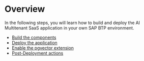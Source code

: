 # Overview

In the following steps, you will learn how to build and deploy the AI Multitenant SaaS application in your own SAP BTP environment. 

- [Build the components](./1-BuildTheComponents.md)
- [Deploy the application](./2-DeployTheApplication.md)
- [Enable the pgvector extension](./3-EnablePgVector.md)
- [Post-Deployment actions](./4-PostDeployActions.md)
